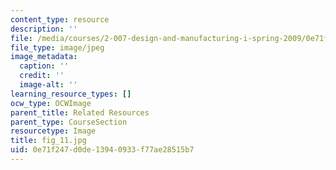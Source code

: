 ```yaml
---
content_type: resource
description: ''
file: /media/courses/2-007-design-and-manufacturing-i-spring-2009/0e71f247d0de13940933f77ae28515b7_fig_11.jpg
file_type: image/jpeg
image_metadata:
  caption: ''
  credit: ''
  image-alt: ''
learning_resource_types: []
ocw_type: OCWImage
parent_title: Related Resources
parent_type: CourseSection
resourcetype: Image
title: fig_11.jpg
uid: 0e71f247-d0de-1394-0933-f77ae28515b7
---
```

